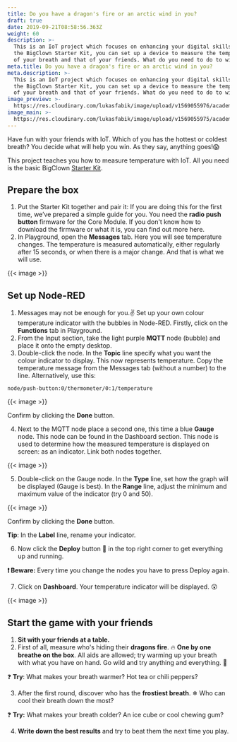 ```yaml
---
title: Do you have a dragon's fire or an arctic wind in you?
draft: true
date: 2019-09-21T08:58:56.363Z
weight: 60
description: >-
  This is an IoT project which focuses on enhancing your digital skills. With
  the BigClown Starter Kit, you can set up a device to measure the temperature
  of your breath and that of your friends. What do you need to do to win?
meta.title: Do you have a dragon's fire or an arctic wind in you?
meta.description: >-
  This is an IoT project which focuses on enhancing your digital skills. With
  the BigClown Starter Kit, you can set up a device to measure the temperature
  of your breath and that of your friends. What do you need to do to win?
image_preview: >-
  https://res.cloudinary.com/lukasfabik/image/upload/v1569055976/academy/do-you-have-dragons-fire-or-an-artic-wind-in-you/image4.png
image_main: >-
  https://res.cloudinary.com/lukasfabik/image/upload/v1569055975/academy/do-you-have-dragons-fire-or-an-artic-wind-in-you/image5.png
---
```

Have fun with your friends with IoT. Which of you has the hottest or coldest breath? You decide what will help you win. As they say, anything goes!😱

This project teaches you how to measure temperature with IoT. All you need is the basic BigClown [Starter Kit](https://shop.bigclown.com/starter-kit/). 

## Prepare the box

1. Put the Starter Kit together and pair it: If you are doing this for the first time,  we’ve prepared a simple guide for you. You need the **radio push button** firmware for the Core Module. If you don't know how to download the firmware or what it is, you can find out more here.  
2. In Playground, open the **Messages** tab. Here you will see temperature changes. The temperature is measured automatically, either regularly after 15 seconds, or when there is a major change. And that is what we will use. 

{{< image >}}    

## **Set up Node-RED**

1. Messages may not be enough for you.✌️ Set up your own colour temperature indicator with the bubbles in Node-RED. Firstly, click on the **Functions** tab in Playground.
2. From the Input section, take the light purple **MQTT** node (bubble) and place it onto the empty desktop.
3. Double-click the node. In the **Topic** line specify what you want the colour indicator to display. This now represents temperature. Copy the temperature message from the Messages tab (without a number) to the line. Alternatively, use this:  


```
node/push-button:0/thermometer/0:1/temperature
```

{{< image >}}    

Confirm by clicking the **Done** button.

4. Next to the MQTT node place a second one, this time a blue **Gauge** node. This node can be found in the Dashboard section. This node is used to determine how the measured temperature is displayed on screen: as an indicator. Link both nodes together.

{{< image >}}  

5. Double-click on the Gauge node. In the **Type** line, set how the graph will be displayed (Gauge is best). In the **Range** line, adjust the minimum and maximum value of the indicator (try 0 and 50). 

{{< image >}}  

Confirm by clicking the **Done** button.

**Tip**: In the **Label** line, rename your indicator.

6. Now click the **Deploy** button 🚨 in the top right corner to get everything up and running.

**❗ Beware:** Every time you change the nodes you have to press Deploy again.

7. Click on **Dashboard**. Your temperature indicator will be displayed. 😲  

{{< image >}}  

## Start the game with your friends

1. **Sit with your friends at a table.**
2. First of all, measure who's hiding their **dragons fire**. 🔥 **One by one breathe on the box**. All aids are allowed; try warming up your breath with what you have on hand. Go wild and try anything and everything. 🙌 

❓ **Try**: What makes your breath warmer? Hot tea or chili peppers?

3. After the first round, discover who has the **frostiest breath**. ❄ Who can cool their breath down the most?

❓  **Try:** What makes your breath colder? An ice cube or cool chewing gum?

4. **Write down the best results** and try to beat them the next time you play. 

##
